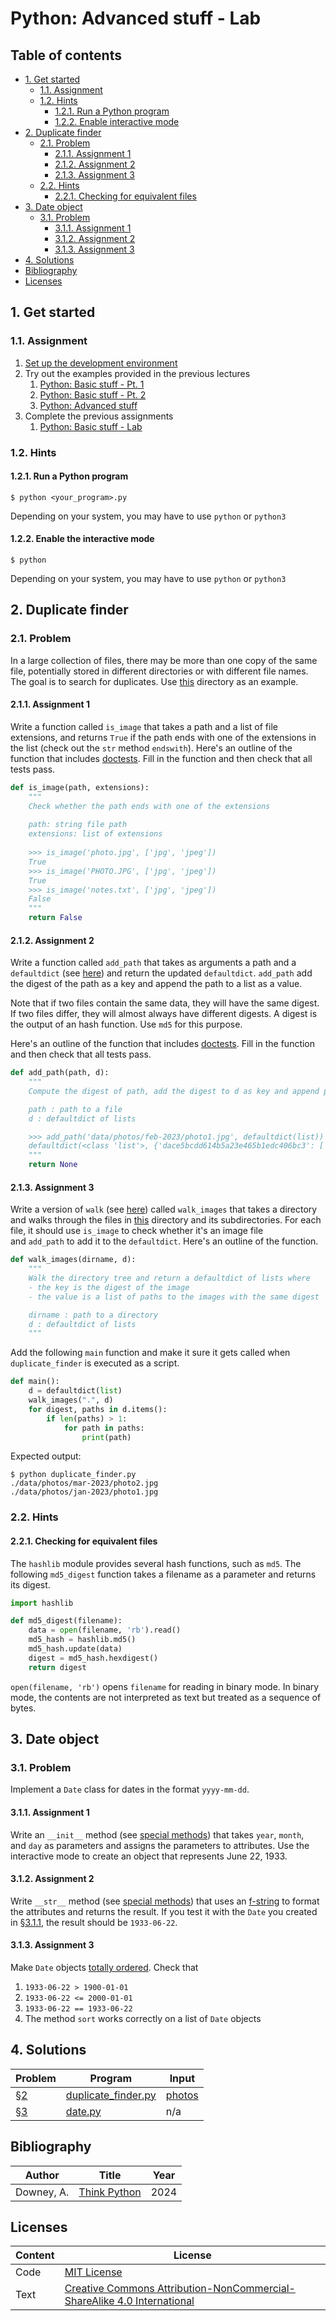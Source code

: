 # Python: Advanced stuff - Lab

## Table of contents

- [1. Get started](#1-get-started)
	- [1.1. Assignment](#11-assignment)
	- [1.2. Hints](#12-hints)
		- [1.2.1. Run a Python program](#121-run-a-python-program)
		- [1.2.2. Enable interactive mode](#122-enable-the-interactive-mode)
- [2. Duplicate finder](#2-duplicate-finder)
	- [2.1. Problem](#21-problem)
		- [2.1.1. Assignment 1](#211-assignment-1)
		- [2.1.2. Assignment 2](#212-assignment-2)
		- [2.1.3. Assignment 3](#213-assignment-3)
	- [2.2. Hints](#22-hints)
		- [2.2.1. Checking for equivalent files](#221-checking-for-equivalent-files)
- [3. Date object](#3-date-object)
	- [3.1. Problem](#31-problem)
		- [3.1.1. Assignment 1](#311-assignment-1)
		- [3.1.2. Assignment 2](#312-assignment-2)
		- [3.1.3. Assignment 3](#313-assignment-3)
- [4. Solutions](#4-solutions)
- [Bibliography](#bibliography)
- [Licenses](#licenses)

## 1. Get started

### 1.1. Assignment

1. [Set up the development environment](1-python-basic-stuff-pt1.md#16-development-environment)
2. Try out the examples provided in the previous lectures
	1. [Python: Basic stuff - Pt. 1](1-python-basic-stuff-pt1.md)
	2. [Python: Basic stuff - Pt. 2](2-python-basic-stuff-pt2.md)
	3. [Python: Advanced stuff](4-python-advanced-stuff.md)
3. Complete the previous assignments
	1. [Python: Basic stuff - Lab](3-python-basic-stuff-lab.md)

### 1.2. Hints

#### 1.2.1. Run a Python program

```shell
$ python <your_program>.py
```

Depending on your system, you may have to use `python` or `python3`

#### 1.2.2. Enable the interactive mode

```shell
$ python
```

Depending on your system, you may have to use `python` or `python3`

## 2. Duplicate finder

### 2.1. Problem

In a large collection of files, there may be more than one copy of the same file, potentially stored in different directories or with different file names. The goal is to search for duplicates. Use [this](../code/data/photos) directory as an example.

#### 2.1.1. Assignment 1

Write a function called `is_image` that takes a path and a list of file extensions, and returns `True` if the path ends with one of the extensions in the list (check out the `str` method `endswith`). Here's an outline of the function that includes [doctests](2-python-basic-stuff-pt2.md#16-doctests). Fill in the function and then check that all tests pass.

```python
def is_image(path, extensions):
    """
    Check whether the path ends with one of the extensions
    
    path: string file path
    extensions: list of extensions
    
    >>> is_image('photo.jpg', ['jpg', 'jpeg'])
    True
    >>> is_image('PHOTO.JPG', ['jpg', 'jpeg'])
    True
    >>> is_image('notes.txt', ['jpg', 'jpeg'])
    False
    """
    return False
```

#### 2.1.2. Assignment 2

Write a function called `add_path` that takes as arguments a path and a `defaultdict` (see [here](4-python-advanced-stuff.md#53-defaultdict)) and return the updated `defaultdict`. `add_path` add the digest of the path as a key and append the path to a list as a value.

Note that if two files contain the same data, they will have the same digest. If two files differ, they will almost always have different digests. A digest is the output of an hash function. Use `md5` for this purpose.

Here's an outline of the function that includes [doctests](2-python-basic-stuff-pt2.md#16-doctests). Fill in the function and then check that all tests pass.

```python
def add_path(path, d):
    """
    Compute the digest of path, add the digest to d as key and append path to a list as value

    path : path to a file
    d : defaultdict of lists

    >>> add_path('data/photos/feb-2023/photo1.jpg', defaultdict(list))
    defaultdict(<class 'list'>, {'dace5bcdd614b5a23e465b1edc406bc3': ['data/photos/feb-2023/photo1.jpg']})
    """
    return None
```

#### 2.1.3. Assignment 3

Write a version of `walk` (see [here](4-python-advanced-stuff.md#14-walking-directories))  called `walk_images` that takes a directory and walks through the files in [this](../code/data/photos) directory and its subdirectories. For each file, it should use `is_image` to check whether it's an image file and `add_path` to add it to the `defaultdict`. Here's an outline of the function.

```python
def walk_images(dirname, d):
    """
    Walk the directory tree and return a defaultdict of lists where
    - the key is the digest of the image
    - the value is a list of paths to the images with the same digest

    dirname : path to a directory
    d : defaultdict of lists
    """
```

Add the following `main` function and make it sure it gets called when `duplicate_finder` is executed as a script.

```python
def main():
    d = defaultdict(list)
    walk_images(".", d)
    for digest, paths in d.items():
        if len(paths) > 1:
            for path in paths:
                print(path)
```

Expected output:

```shell
$ python duplicate_finder.py
./data/photos/mar-2023/photo2.jpg
./data/photos/jan-2023/photo1.jpg
```

### 2.2. Hints

#### 2.2.1. Checking for equivalent files

The `hashlib` module provides several hash functions, such as `md5`. The following `md5_digest` function takes a filename as a parameter and returns its digest.

```python
import hashlib

def md5_digest(filename):
    data = open(filename, 'rb').read()
    md5_hash = hashlib.md5()
    md5_hash.update(data)
    digest = md5_hash.hexdigest()
    return digest
```

`open(filename, 'rb')` opens `filename` for reading in binary mode. In binary mode, the contents are not interpreted as text but treated as a sequence of bytes.

## 3. Date object

### 3.1. Problem

Implement a `Date` class for dates in the format `yyyy-mm-dd`.

#### 3.1.1. Assignment 1

Write an `__init__` method (see [special methods](4-python-advanced-stuff.md#34-special-methods)) that takes `year`, `month`, and `day` as parameters and assigns the parameters to attributes. Use the interactive mode to create an object that represents June 22, 1933.

#### 3.1.2. Assignment 2

Write `__str__` method (see [special methods](4-python-advanced-stuff.md#34-special-methods)) that uses an [f-string](4-python-advanced-stuff.md#12-f-strings) to format the attributes and returns the result. If you test it with the `Date` you created in [§3.1.1](#311-assignment-1), the result should be `1933-06-22`.

#### 3.1.3. Assignment 3

Make `Date` objects [totally ordered](4-python-advanced-stuff.md#42-totally-ordered-set-of-objects). Check that 
1. `1933-06-22 > 1900-01-01`
2. `1933-06-22 <= 2000-01-01` 
3. `1933-06-22 == 1933-06-22`
4. The method `sort` works correctly on a list of `Date` objects

## 4. Solutions

| Problem                   | Program                                            | Input                         |
| ------------------------- | -------------------------------------------------- | ----------------------------- |
| [§2](#2-duplicate-finder) | [duplicate_finder.py](../code/duplicate_finder.py) | [photos](../code/data/photos) |
| [§3](#3-date-object)      | [date.py](../code/date.py)                         | n/a                           |

## Bibliography

| Author                     | Title                                                                                                      | Year |
| -------------------------- | ---------------------------------------------------------------------------------------------------------- | ---- |
| Downey, A.                 | [Think Python](https://allendowney.github.io/ThinkPython/)                                                 | 2024 |

## Licenses

| Content | License                                                                                                                       |
| ------- | ----------------------------------------------------------------------------------------------------------------------------- |
| Code    | [MIT License](https://mit-license.org/)                                                                                       |
| Text    | [Creative Commons Attribution-NonCommercial-ShareAlike 4.0 International](https://creativecommons.org/licenses/by-nc-sa/4.0/) |
